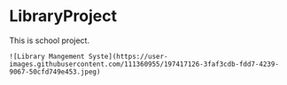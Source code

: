 # LibraryProject
This is school project.
```
![Library Mangement Syste](https://user-images.githubusercontent.com/111360955/197417126-3faf3cdb-fdd7-4239-9067-50cfd749e453.jpeg)

```
